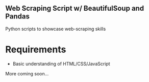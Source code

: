 ## Web Scraping Script w/ BeautifulSoup and Pandas
Python scripts to showcase web-scraping skills 

# Requirements
- Basic understanding of HTML/CSS/JavaScript


More coming soon...
